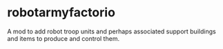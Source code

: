 # robotarmyfactorio
A mod to add robot troop units and perhaps associated support buildings and items to produce and control them.

